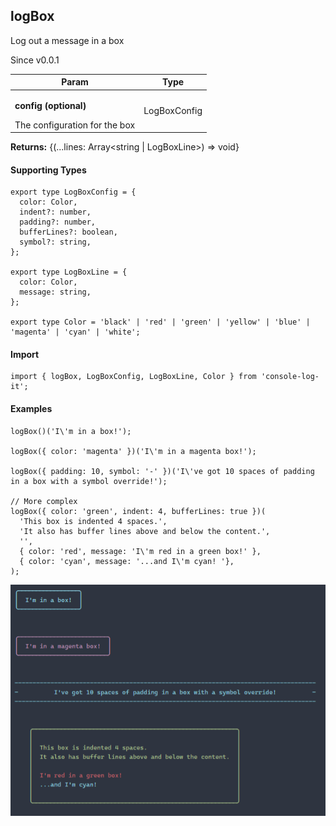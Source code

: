<h2>logBox</h2>
<p>Log out a message in a box</p>
<p>Since v0.0.1</p>
<table>
      <thead>
      <tr>
        <th>Param</th>
        <th>Type</th></tr>
      </thead>
      <tbody><tr><td><p><b>config <span>(optional)</span></b></p>The configuration for the box</td><td>LogBoxConfig</td></tr></tbody>
    </table><p><b>Returns:</b> {(...lines: Array&lt;string | LogBoxLine&gt;) =&gt; void}</p><h4>Supporting Types</h4>

```
export type LogBoxConfig = {
  color: Color,
  indent?: number,
  padding?: number,
  bufferLines?: boolean,
  symbol?: string,
};

export type LogBoxLine = {
  color: Color,
  message: string,
};

export type Color = 'black' | 'red' | 'green' | 'yellow' | 'blue' | 'magenta' | 'cyan' | 'white';
```
<h4>Import</h4>

```
import { logBox, LogBoxConfig, LogBoxLine, Color } from 'console-log-it';
```

  <h4>Examples</h4>


```    
logBox()('I\'m in a box!');

logBox({ color: 'magenta' })('I\'m in a magenta box!');

logBox({ padding: 10, symbol: '-' })('I\'ve got 10 spaces of padding in a box with a symbol override!');

// More complex
logBox({ color: 'green', indent: 4, bufferLines: true })(
  'This box is indented 4 spaces.',
  'It also has buffer lines above and below the content.',
  '',
  { color: 'red', message: 'I\'m red in a green box!' },
  { color: 'cyan', message: '...and I\'m cyan! '},
);
```



![Status Logs](../../images/boxes.png)



    
